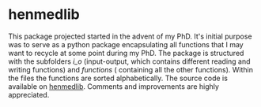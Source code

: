 # henmedlib

This package projected started in the advent of my PhD. It's initial purpose was to serve as a python package 
encapsulating all functions that I may want to recycle at some point during my PhD. The package is structured
with the subfolders *i_o* (input-output, which contains different reading and writing functions) and *functions* (
containing all the other functions). Within the files the functions are sorted alphabetically.
The source code is available on [henmedlib](https://github.com/schmitzhenninglmu/henmedlib). 
Comments and improvements are highly appreciated. 
